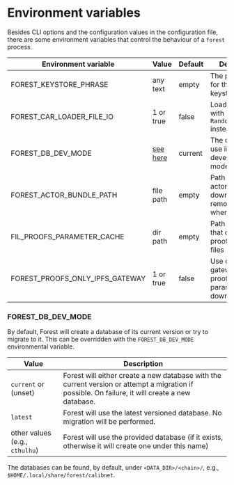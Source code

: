 # Environment variables

Besides CLI options and the configuration values in the configuration file,
there are some environment variables that control the behaviour of a `forest`
process.

| Environment variable            | Value                            | Default | Description                                                               |
| ------------------------------- | -------------------------------- | ------- | ------------------------------------------------------------------------- |
| FOREST_KEYSTORE_PHRASE          | any text                         | empty   | The passphrase for the encrypted keystore                                 |
| FOREST_CAR_LOADER_FILE_IO       | 1 or true                        | false   | Load CAR files with `RandomAccessFile` instead of `Mmap`                  |
| FOREST_DB_DEV_MODE              | [see here](#-forest_db_dev_mode) | current | The database to use in development mode                                   |
| FOREST_ACTOR_BUNDLE_PATH        | file path                        | empty   | Path to the local actor bundle, download from remote servers when not set |
| FIL_PROOFS_PARAMETER_CACHE      | dir path                         | empty   | Path to folder that caches fil proof parameter files                      |
| FOREST_PROOFS_ONLY_IPFS_GATEWAY | 1 or true                        | false   | Use only IPFS gateway for proofs parameters download                      |

### FOREST_DB_DEV_MODE

By default, Forest will create a database of its current version or try to
migrate to it. This can be overridden with the `FOREST_DB_DEV_MODE`
environmental variable.

| Value                          | Description                                                                                                                                      |
| ------------------------------ | ------------------------------------------------------------------------------------------------------------------------------------------------ |
| `current` or (unset)           | Forest will either create a new database with the current version or attempt a migration if possible. On failure, it will create a new database. |
| `latest`                       | Forest will use the latest versioned database. No migration will be performed.                                                                   |
| other values (e.g., `cthulhu`) | Forest will use the provided database (if it exists, otherwise it will create one under this name)                                               |

The databases can be found, by default, under `<DATA_DIR>/<chain>/`, e.g.,
`$HOME/.local/share/forest/calibnet`.
